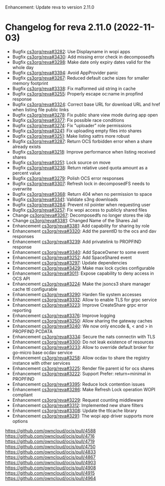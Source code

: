 Enhancement: Update reva to version 2.11.0

Changelog for reva 2.11.0 (2022-11-03)
=======================================

*   Bugfix  [cs3org/reva#3282](https://github.com/cs3org/reva/pull/3282):  Use Displayname in wopi apps
*   Bugfix  [cs3org/reva#3430](https://github.com/cs3org/reva/pull/3430):  Add missing error check in decomposedfs
*   Bugfix  [cs3org/reva#3298](https://github.com/cs3org/reva/pull/3298):  Make date only expiry dates valid for the whole day
*   Bugfix  [cs3org/reva#3394](https://github.com/cs3org/reva/pull/3394):  Avoid AppProvider panic
*   Bugfix  [cs3org/reva#3267](https://github.com/cs3org/reva/pull/3267):  Reduced default cache sizes for smaller memory footprint
*   Bugfix  [cs3org/reva#3338](https://github.com/cs3org/reva/pull/3338):  Fix malformed uid string in cache
*   Bugfix  [cs3org/reva#3255](https://github.com/cs3org/reva/pull/3255):  Properly escape oc:name in propfind response
*   Bugfix  [cs3org/reva#3324](https://github.com/cs3org/reva/pull/3324):  Correct base URL for download URL and href when listing file public links
*   Bugfix  [cs3org/reva#3278](https://github.com/cs3org/reva/pull/3278):  Fix public share view mode during app open
*   Bugfix  [cs3org/reva#3377](https://github.com/cs3org/reva/pull/3377):  Fix possible race conditions
*   Bugfix  [cs3org/reva#3274](https://github.com/cs3org/reva/pull/3274):  Fix "uploader" role permissions
*   Bugfix  [cs3org/reva#3241](https://github.com/cs3org/reva/pull/3241):  Fix uploading empty files into shares
*   Bugfix  [cs3org/reva#3251](https://github.com/cs3org/reva/pull/3251):  Make listing xattrs more robust
*   Bugfix  [cs3org/reva#3287](https://github.com/cs3org/reva/pull/3287):  Return OCS forbidden error when a share already exists
*   Bugfix  [cs3org/reva#3218](https://github.com/cs3org/reva/pull/3218):  Improve performance when listing received shares
*   Bugfix  [cs3org/reva#3251](https://github.com/cs3org/reva/pull/3251):  Lock source on move
*   Bugfix  [cs3org/reva#3238](https://github.com/cs3org/reva/pull/3238):  Return relative used quota amount as a percent value
*   Bugfix  [cs3org/reva#3279](https://github.com/cs3org/reva/pull/3279):  Polish OCS error responses
*   Bugfix  [cs3org/reva#3307](https://github.com/cs3org/reva/pull/3307):  Refresh lock in decomposedFS needs to overwrite
*   Bugfix  [cs3org/reva#3368](https://github.com/cs3org/reva/pull/3368):  Return 404 when no permission to space
*   Bugfix  [cs3org/reva#3341](https://github.com/cs3org/reva/pull/3341):  Validate s3ng downloads
*   Bugfix  [cs3org/reva#3284](https://github.com/cs3org/reva/pull/3284):  Prevent nil pointer when requesting user
*   Bugfix  [cs3org/reva#3257](https://github.com/cs3org/reva/pull/3257):  Fix wopi access to publicly shared files
*   Change  [cs3org/reva#3267](https://github.com/cs3org/reva/pull/3267):  Decomposedfs no longer stores the idp
*   Change  [cs3org/reva#3381](https://github.com/cs3org/reva/pull/3381):  Changed Name of the Shares Jail
*   Enhancement  [cs3org/reva#3381](https://github.com/cs3org/reva/pull/3381):  Add capability for sharing by role
*   Enhancement  [cs3org/reva#3320](https://github.com/cs3org/reva/pull/3320):  Add the parentID to the ocs and dav responses
*   Enhancement  [cs3org/reva#3239](https://github.com/cs3org/reva/pull/3239):  Add privatelink to PROPFIND response
*   Enhancement  [cs3org/reva#3340](https://github.com/cs3org/reva/pull/3340):  Add SpaceOwner to some event
*   Enhancement  [cs3org/reva#3252](https://github.com/cs3org/reva/pull/3252):  Add SpaceShared event
*   Enhancement  [cs3org/reva#3297](https://github.com/cs3org/reva/pull/3297):  Update dependencies
*   Enhancement  [cs3org/reva#3429](https://github.com/cs3org/reva/pull/3429):  Make max lock cycles configurable
*   Enhancement  [cs3org/reva#3011](https://github.com/cs3org/reva/pull/3011):  Expose capability to deny access in OCS API
*   Enhancement  [cs3org/reva#3224](https://github.com/cs3org/reva/pull/3224):  Make the jsoncs3 share manager cache ttl configurable
*   Enhancement  [cs3org/reva#3290](https://github.com/cs3org/reva/pull/3290):  Harden file system accesses
*   Enhancement  [cs3org/reva#3332](https://github.com/cs3org/reva/pull/3332):  Allow to enable TLS for grpc service
*   Enhancement  [cs3org/reva#3223](https://github.com/cs3org/reva/pull/3223):  Improve CreateShare grpc error reporting
*   Enhancement  [cs3org/reva#3376](https://github.com/cs3org/reva/pull/3376):  Improve logging
*   Enhancement  [cs3org/reva#3250](https://github.com/cs3org/reva/pull/3250):  Allow sharing the gateway caches
*   Enhancement  [cs3org/reva#3240](https://github.com/cs3org/reva/pull/3240):  We now only encode &, < and > in PROPFIND PCDATA
*   Enhancement  [cs3org/reva#3334](https://github.com/cs3org/reva/pull/3334):  Secure the nats connectin with TLS
*   Enhancement  [cs3org/reva#3300](https://github.com/cs3org/reva/pull/3300):  Do not leak existence of resources
*   Enhancement  [cs3org/reva#3233](https://github.com/cs3org/reva/pull/3233):  Allow to override default broker for go-micro base ocdav service
*   Enhancement  [cs3org/reva#3258](https://github.com/cs3org/reva/pull/3258):  Allow ocdav to share the registry instance with other services
*   Enhancement  [cs3org/reva#3225](https://github.com/cs3org/reva/pull/3225):  Render file parent id for ocs shares
*   Enhancement  [cs3org/reva#3222](https://github.com/cs3org/reva/pull/3222):  Support Prefer: return=minimal in PROPFIND
*   Enhancement  [cs3org/reva#3395](https://github.com/cs3org/reva/pull/3395):  Reduce lock contention issues
*   Enhancement  [cs3org/reva#3286](https://github.com/cs3org/reva/pull/3286):  Make Refresh Lock operation WOPI compliant
*   Enhancement  [cs3org/reva#3229](https://github.com/cs3org/reva/pull/3229):  Request counting middleware
*   Enhancement  [cs3org/reva#3312](https://github.com/cs3org/reva/pull/3312):  Implemented new share filters
*   Enhancement  [cs3org/reva#3308](https://github.com/cs3org/reva/pull/3308):  Update the ttlcache library
*   Enhancement  [cs3org/reva#3291](https://github.com/cs3org/reva/pull/3291):  The wopi app driver supports more options

https://github.com/owncloud/ocis/pull/4588
https://github.com/owncloud/ocis/pull/4716
https://github.com/owncloud/ocis/pull/4719
https://github.com/owncloud/ocis/pull/4750
https://github.com/owncloud/ocis/pull/4833
https://github.com/owncloud/ocis/pull/4867
https://github.com/owncloud/ocis/pull/4903
https://github.com/owncloud/ocis/pull/4908
https://github.com/owncloud/ocis/pull/4915
https://github.com/owncloud/ocis/pull/4964

